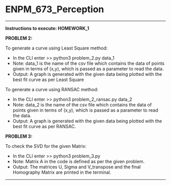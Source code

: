 # ENPM_673_Perception

----------------------------------------------------------------------------------------------------------------------------------------
**Instructions to execute: HOMEWORK_1**

**PROBLEM 2:**

To generate a curve using Least Square method: 
* In the CLI enter   >> python3 problem_2.py data_1
* Note: data_1 is the name of the csv file which contains the data of points given in terms of (x,y), which is passed as a parameter to read the data.
* Output: A graph is generated with the given data being plotted with the best fit curve as per Least Square

To generate a curve using RANSAC method:
* In the CLI enter   >> python3 problem_2_ransac.py data_2
* Note: data_2 is the name of the csv file which contains the data of points given in terms of (x,y), which is passed as a parameter to read the data. 
* Output: A graph is generated with the given data being plotted with the best fit curve as per RANSAC.
  
**PROBLEM 3:**

To check the SVD for the given Matrix: 
* In the CLI enter   >> python3 problem_3.py
* Note: Matrix A in the code is defined as per the given problem. 
* Output: The matrices U, Sigma and V_transpose and the final Homography Matrix are printed in the terminal.

----------------------------------------------------------------------------------------------------------------------------------------
